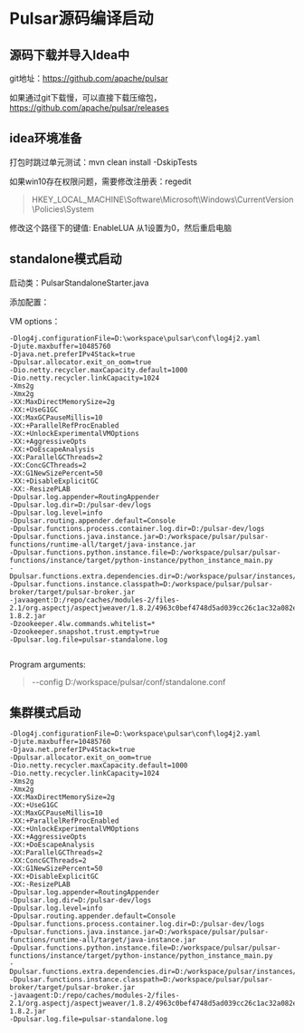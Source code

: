 # Pulsar源码编译启动

## 源码下载并导入Idea中

git地址：https://github.com/apache/pulsar

如果通过git下载慢，可以直接下载压缩包，https://github.com/apache/pulsar/releases

## idea环境准备

打包时跳过单元测试：mvn clean install -DskipTests

如果win10存在权限问题，需要修改注册表：regedit

> HKEY_LOCAL_MACHINE\Software\Microsoft\Windows\CurrentVersion\Policies\System

修改这个路径下的键值: EnableLUA 从1设置为0，然后重启电脑

## standalone模式启动

启动类：PulsarStandaloneStarter.java

添加配置：

VM options：

```properties
-Dlog4j.configurationFile=D:\workspace\pulsar\conf\log4j2.yaml
-Djute.maxbuffer=10485760
-Djava.net.preferIPv4Stack=true
-Dpulsar.allocator.exit_on_oom=true
-Dio.netty.recycler.maxCapacity.default=1000
-Dio.netty.recycler.linkCapacity=1024
-Xms2g
-Xmx2g
-XX:MaxDirectMemorySize=2g
-XX:+UseG1GC
-XX:MaxGCPauseMillis=10
-XX:+ParallelRefProcEnabled
-XX:+UnlockExperimentalVMOptions
-XX:+AggressiveOpts
-XX:+DoEscapeAnalysis
-XX:ParallelGCThreads=2
-XX:ConcGCThreads=2
-XX:G1NewSizePercent=50
-XX:+DisableExplicitGC
-XX:-ResizePLAB
-Dpulsar.log.appender=RoutingAppender
-Dpulsar.log.dir=D:/pulsar-dev/logs
-Dpulsar.log.level=info
-Dpulsar.routing.appender.default=Console
-Dpulsar.functions.process.container.log.dir=D:/pulsar-dev/logs
-Dpulsar.functions.java.instance.jar=D:/workspace/pulsar/pulsar-functions/runtime-all/target/java-instance.jar
-Dpulsar.functions.python.instance.file=D:/workspace/pulsar/pulsar-functions/instance/target/python-instance/python_instance_main.py
-Dpulsar.functions.extra.dependencies.dir=D:/workspace/pulsar/instances/deps
-Dpulsar.functions.instance.classpath=D:/workspace/pulsar/pulsar-broker/target/pulsar-broker.jar
-javaagent:D:/repo/caches/modules-2/files-2.1/org.aspectj/aspectjweaver/1.8.2/4963c0bef4748d5ad039cc26c1ac32a082eb755e/aspectjweaver-1.8.2.jar
-Dzookeeper.4lw.commands.whitelist=*
-Dzookeeper.snapshot.trust.empty=true
-Dpulsar.log.file=pulsar-standalone.log


```

Program arguments:

> --config  D:/workspace/pulsar/conf/standalone.conf





## 集群模式启动

```properties
-Dlog4j.configurationFile=D:\workspace\pulsar\conf\log4j2.yaml
-Djute.maxbuffer=10485760
-Djava.net.preferIPv4Stack=true
-Dpulsar.allocator.exit_on_oom=true
-Dio.netty.recycler.maxCapacity.default=1000
-Dio.netty.recycler.linkCapacity=1024
-Xms2g
-Xmx2g
-XX:MaxDirectMemorySize=2g
-XX:+UseG1GC
-XX:MaxGCPauseMillis=10
-XX:+ParallelRefProcEnabled
-XX:+UnlockExperimentalVMOptions
-XX:+AggressiveOpts
-XX:+DoEscapeAnalysis
-XX:ParallelGCThreads=2
-XX:ConcGCThreads=2
-XX:G1NewSizePercent=50
-XX:+DisableExplicitGC
-XX:-ResizePLAB
-Dpulsar.log.appender=RoutingAppender
-Dpulsar.log.dir=D:/pulsar-dev/logs
-Dpulsar.log.level=info
-Dpulsar.routing.appender.default=Console
-Dpulsar.functions.process.container.log.dir=D:/pulsar-dev/logs
-Dpulsar.functions.java.instance.jar=D:/workspace/pulsar/pulsar-functions/runtime-all/target/java-instance.jar
-Dpulsar.functions.python.instance.file=D:/workspace/pulsar/pulsar-functions/instance/target/python-instance/python_instance_main.py
-Dpulsar.functions.extra.dependencies.dir=D:/workspace/pulsar/instances/deps
-Dpulsar.functions.instance.classpath=D:/workspace/pulsar/pulsar-broker/target/pulsar-broker.jar
-javaagent:D:/repo/caches/modules-2/files-2.1/org.aspectj/aspectjweaver/1.8.2/4963c0bef4748d5ad039cc26c1ac32a082eb755e/aspectjweaver-1.8.2.jar
-Dpulsar.log.file=pulsar-standalone.log
```


